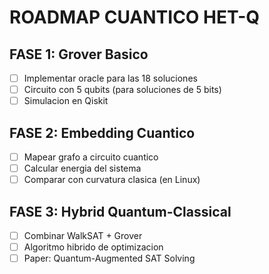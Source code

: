 # ROADMAP CUANTICO HET-Q

## FASE 1: Grover Basico
- [ ] Implementar oracle para las 18 soluciones
- [ ] Circuito con 5 qubits (para soluciones de 5 bits)
- [ ] Simulacion en Qiskit

## FASE 2: Embedding Cuantico  
- [ ] Mapear grafo a circuito cuantico
- [ ] Calcular energia del sistema
- [ ] Comparar con curvatura clasica (en Linux)

## FASE 3: Hybrid Quantum-Classical
- [ ] Combinar WalkSAT + Grover
- [ ] Algoritmo hibrido de optimizacion
- [ ] Paper: Quantum-Augmented SAT Solving
